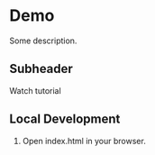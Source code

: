 # Demo

Some description.

## Subheader

Watch tutorial

## Local Development

1. Open index.html in your browser.
